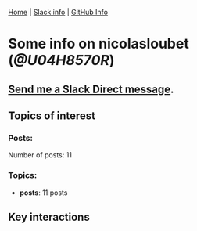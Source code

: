 [Home](https://kelu124.github.io/echommunity/) | [Slack info](https://kelu124.github.io/echommunity/) | [GitHub Info](https://kelu124.github.io/echommunity/github.html)

# Some info on __nicolasloubet__ (_@U04H8570R_)


## [Send me a Slack Direct message](https://echopen.slack.com/messages/@nicolasloubet/).

## Topics of interest

### Posts: 

Number of posts: 11

### Topics:

* __posts__: 11 posts

## Key interactions 

